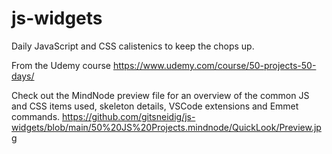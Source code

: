# js-widgets

Daily JavaScript and CSS calistenics to keep the chops up. 

From the Udemy course https://www.udemy.com/course/50-projects-50-days/

Check out the MindNode preview file for an overview of the common JS and CSS items used, skeleton details,  VSCode extensions and Emmet commands. 
https://github.com/gitsneidig/js-widgets/blob/main/50%20JS%20Projects.mindnode/QuickLook/Preview.jpg
